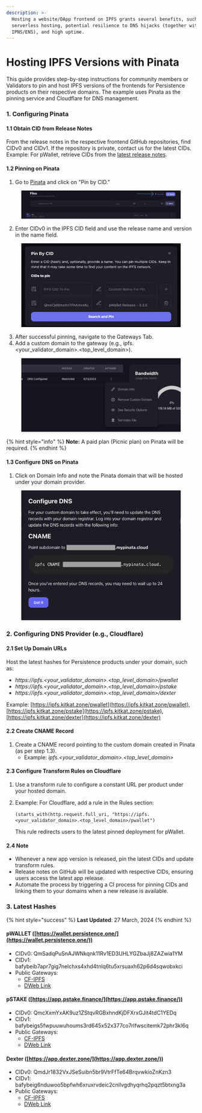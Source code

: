 ```yaml
---
description: >-
  Hosting a website/DApp frontend on IPFS grants several benefits, such as
  serverless hosting, potential resilience to DNS hijacks (together with
  IPNS/ENS), and high uptime.
---
```


# Hosting IPFS Versions with Pinata

This guide provides step-by-step instructions for community members or Validators to pin and host IPFS versions of the frontends for Persistence products on their respective domains. The example uses Pinata as the pinning service and Cloudflare for DNS management.

### 1. Configuring Pinata

#### 1.1 Obtain CID from Release Notes

From the release notes in the respective frontend GitHub repositories, find CIDv0 and CIDv1. If the repository is private, contact us for the latest CIDs. Example: For pWallet, retrieve CIDs from the [latest release notes](https://github.com/persistenceOne/persistenceWallet/releases).

#### 1.2 Pinning on Pinata

1. Go to [Pinata](https://app.pinata.cloud/pinmanager) and click on "Pin by CID."

<figure><img src="../../.gitbook/assets/image.png" alt=""><figcaption></figcaption></figure>

2. Enter CIDv0 in the IPFS CID field and use the release name and version in the name field.

<figure><img src="../../.gitbook/assets/image (1).png" alt=""><figcaption></figcaption></figure>

3. After successful pinning, navigate to the Gateways Tab.
4. Add a custom domain to the gateway (e.g., ipfs.\<your\_validator\_domain>.\<top\_level\_domain>).

<figure><img src="../../.gitbook/assets/image (2).png" alt=""><figcaption></figcaption></figure>

{% hint style="info" %}
**Note:** A paid plan (Picnic plan) on Pinata will be required.
{% endhint %}

#### 1.3 Configure DNS on Pinata

1. Click on Domain Info and note the Pinata domain that will be hosted under your domain provider.

<figure><img src="../../.gitbook/assets/image (3).png" alt=""><figcaption></figcaption></figure>

### 2. Configuring DNS Provider (e.g., Cloudflare)

#### 2.1 Set Up Domain URLs

Host the latest hashes for Persistence products under your domain, such as:

* _https://ipfs.\<your\_validator\_domain>.\<top\_level\_domain>/pwallet_
* _https://ipfs.\<your\_validator\_domain>.\<top\_level\_domain>/pstake_
* _https://ipfs.\<your\_validator\_domain>.\<top\_level\_domain>/dexter_

Example: [https://ipfs.kitkat.zone/pwallet](https://ipfs.kitkat.zone/pwallet), [https://ipfs.kitkat.zone/pstake](https://ipfs.kitkat.zone/pstake), [https://ipfs.kitkat.zone/dexter](https://ipfs.kitkat.zone/dexter)

#### 2.2 Create CNAME Record

1. Create a CNAME record pointing to the custom domain created in Pinata (as per step 1.3).
   * Example: _ipfs.\<your\_validator\_domain>.\<top\_level\_domain>_

#### 2.3 Configure Transform Rules on Cloudflare

1. Use a transform rule to configure a constant URL per product under your hosted domain.
2.  Example: For Cloudflare, add a rule in the Rules section:

    ```plaintext
    (starts_with(http.request.full_uri, "https://ipfs.<your_validator_domain>.<top_level_domain>/pwallet")
    ```

    This rule redirects users to the latest pinned deployment for pWallet.

#### 2.4 Note

* Whenever a new app version is released, pin the latest CIDs and update transform rules.
* Release notes on GitHub will be updated with respective CIDs, ensuring users access the latest app release.
* Automate the process by triggering a CI process for pinning CIDs and linking them to your domains when a new release is available.

### 3. Latest Hashes

{% hint style="success" %}
**Last Updated**: 27 March, 2024
{% endhint %}

#### pWALLET ([https://wallet.persistence.one/](https://wallet.persistence.one/))

* CIDv0: QmSadqPuSnAJWNkqnk11Rv1ED3UHLYGZbaJj8ZAZwia1YM
* CIDv1: bafybeib7apr7gig7nelchxs4xhd4tnlq6tu5xrsuaxh62p6d4sqwobxkci
* Public Gateways:
  * [CF-IPFS](https://bafybeib7apr7gig7nelchxs4xhd4tnlq6tu5xrsuaxh62p6d4sqwobxkci.ipfs.cf-ipfs.com/)
  * [DWeb Link](https://bafybeib7apr7gig7nelchxs4xhd4tnlq6tu5xrsuaxh62p6d4sqwobxkci.ipfs.dweb.link/)

#### pSTAKE ([https://app.pstake.finance/](https://app.pstake.finance/))

* CIDv0: QmcXxmYxAK9uz1ZStqvRGBxhndKjDFXrxGJit4tdC1YEDq
* CIDv1: bafybeigs5fwpuuwuhoums3rd645x52x377co7rlfwscitemk72phr3kl6q
* Public Gateways:
  * [CF-IPFS](https://bafybeigs5fwpuuwuhoums3rd645x52x377co7rlfwscitemk72phr3kl6q.ipfs.cf-ipfs.com/)
  * [DWeb Link](https://bafybeigs5fwpuuwuhoums3rd645x52x377co7rlfwscitemk72phr3kl6q.ipfs.dweb.link/)

#### Dexter ([https://app.dexter.zone/](https://app.dexter.zone/))

* CIDv0: QmdJr1832VxJSeSuibn5br9VtrFfTe64BrqvwkioZnKzn3
* CIDv1: bafybeig6nduwoo5bpfwh6xruxrvdeic2cnilvgdhyqrhq2pqzt5btxng3a
* Public Gateways:
  * [CF-IPFS](https://bafybeig6nduwoo5bpfwh6xruxrvdeic2cnilvgdhyqrhq2pqzt5btxng3a.ipfs.cf-ipfs.com/)
  * [DWeb Link](https://bafybeig6nduwoo5bpfwh6xruxrvdeic2cnilvgdhyqrhq2pqzt5btxng3a.ipfs.dweb.link/)
